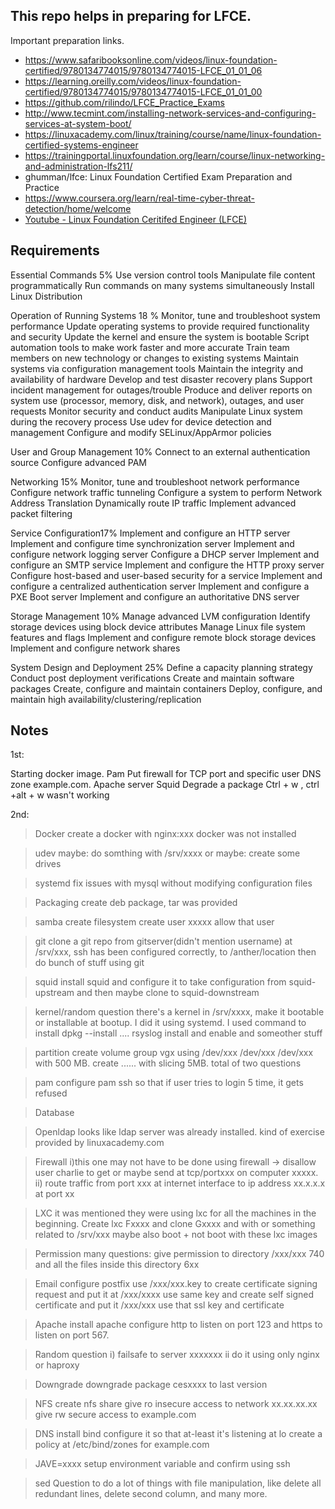 ## This repo helps in preparing for LFCE.

Important preparation links. 
- https://www.safaribooksonline.com/videos/linux-foundation-certified/9780134774015/9780134774015-LFCE_01_01_06
- https://learning.oreilly.com/videos/linux-foundation-certified/9780134774015/9780134774015-LFCE_01_01_00
- https://github.com/rilindo/LFCE_Practice_Exams
- http://www.tecmint.com/installing-network-services-and-configuring-services-at-system-boot/
- https://linuxacademy.com/linux/training/course/name/linux-foundation-certified-systems-engineer
- https://trainingportal.linuxfoundation.org/learn/course/linux-networking-and-administration-lfs211/
- ghumman/lfce: Linux Foundation Certified Exam Preparation and Practice
- https://www.coursera.org/learn/real-time-cyber-threat-detection/home/welcome
- [Youtube - Linux Foundation Ceritifed Engineer (LFCE)](https://www.youtube.com/watch?v=D0Xob4DGbFQ)

## Requirements
Essential Commands 5%
    Use version control tools
    Manipulate file content programmatically
    Run commands on many systems simultaneously
    Install Linux Distribution

Operation of Running Systems 18 %
    Monitor, tune and troubleshoot system performance
    Update operating systems to provide required functionality and security
    Update the kernel and ensure the system is bootable
    Script automation tools to make work faster and more accurate
    Train team members on new technology or changes to existing systems
    Maintain systems via configuration management tools
    Maintain the integrity and availability of hardware
    Develop and test disaster recovery plans
    Support incident management for outages/trouble
    Produce and deliver reports on system use (processor, memory, disk, and network), outages, and user requests
    Monitor security and conduct audits
    Manipulate Linux system during the recovery process
    Use udev for device detection and management
    Configure and modify SELinux/AppArmor policies

User and Group Management 10%
    Connect to an external authentication source
    Configure advanced PAM

Networking 15%
    Monitor, tune and troubleshoot network performance
    Configure network traffic tunneling
    Configure a system to perform Network Address Translation
    Dynamically route IP traffic
    Implement advanced packet filtering

Service Configuration17%
    Implement and configure an HTTP server
    Implement and configure time synchronization server
    Implement and configure network logging server
    Configure a DHCP server
    Implement and configure an SMTP service
    Implement and configure the HTTP proxy server
    Configure host-based and user-based security for a service
    Implement and configure a centralized authentication server
    Implement and configure a PXE Boot server
    Implement and configure an authoritative DNS server

Storage Management 10%
    Manage advanced LVM configuration
    Identify storage devices using block device attributes
    Manage Linux file system features and flags
    Implement and configure remote block storage devices
    Implement and configure network shares

System Design and Deployment 25%
    Define a capacity planning strategy
    Conduct post deployment verifications
    Create and maintain software packages
    Create, configure and maintain containers
    Deploy, configure, and maintain high availability/clustering/replication


## Notes
1st: 

Starting docker image.
Pam
Put firewall for TCP port and specific user
DNS zone example.com.
Apache server
Squid
Degrade a package
Ctrl + w , ctrl +alt + w wasn't working 

2nd: 

>Docker
create a docker with nginx:xxx 
docker was not installed

>udev
maybe: do somthing with /srv/xxxx
or maybe: create some drives

>systemd
fix issues with mysql without modifying configuration files

>Packaging
create deb package, tar was provided 

>samba
create filesystem 
create user xxxxx
allow that user

>git
clone a git repo from gitserver(didn't mention username) at /srv/xxx, ssh has been configured correctly, to /anther/location
then do bunch of stuff using git

>squid
install squid and configure it to take configuration from squid-upstream and then maybe clone to squid-downstream

>kernel/random question
there's a kernel in /srv/xxxx, make it bootable or installable at bootup. I did it using systemd. I used command to install dpkg --install ....
>rsyslog
install and enable and someother stuff

>partition
create volume group vgx using /dev/xxx /dev/xxx /dev/xxx with 500 MB. 
create ...... with slicing 5MB. 
total of two questions

>pam
configure pam ssh so that if user tries to login 5 time, it gets refused

>Database

>Openldap
looks like ldap server was already installed. kind of exercise provided by linuxacademy.com

>Firewall
i)this one may not have to be done using firewall -> disallow user charlie to get or maybe send at tcp/portxxx on computer xxxxx. 
ii) route traffic from port xxx at internet interface to ip address xx.x.x.x at port xx 

>LXC
it was mentioned they were using lxc for all the machines in the beginning. Create lxc Fxxxx and clone Gxxxx and with or something related to /srv/xxx
maybe also boot + not boot with these lxc images

>Permission
many questions: give permission to directory /xxx/xxx 740 and all the files inside this directory 6xx

>Email
configure postfix
use /xxx/xxx.key to create certificate signing request and put it at /xxx/xxxx
use same key and create self signed certificate and put it /xxx/xxx
use that ssl key and certificate

>Apache
install apache
configure http to listen on port 123 and https to listen on port 567.

>Random question
i) failsafe to server xxxxxxx
ii do it using only nginx or haproxy

>Downgrade 
downgrade package cesxxxx to last version

>NFS
create nfs share 
give ro insecure access to network xx.xx.xx.xx
give rw secure access to example.com

>DNS
install bind
configure it so that at-least it's listening at lo 
create a policy at /etc/bind/zones for example.com

>JAVE=xxxx
setup environment variable and confirm using ssh

>sed
Question to do a lot of things with file manipulation, like delete all redundant lines, delete second column, and many more. 
